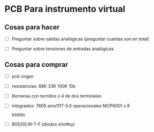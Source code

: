 # PCB Para instrumento virtual

## Cosas para hacer

- [ ] Preguntar sobre salidas analógicas (preguntar cuantas son en total)
- [ ] Preguntar sobre tensiones de entradas analógicas



## Cosas para comprar

- [ ] pcb virgen
- [ ] resistencias:
      68K
      33K
      100K
      10k
      
- [ ] Borneras con tornillos x 4 de dos terminales
- [ ] integrados:
      7805
      ams1117-5.0
      operacionales MCP6001 x 8

      DIODOS
- [ ] B0520LW-7-F (diodos shottky)
      
      
